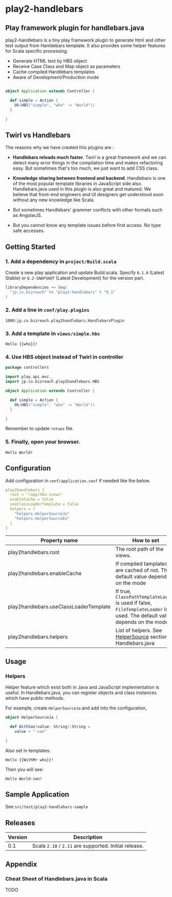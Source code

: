 play2-handlebars
================

## Play framework plugin for handlebars.java

play2-handlebars is a tiny play framework plugin to generate html and other test output from Hanldebars template. It also provides some helper features for Scala specific processing.

- Generate HTML text by HBS object
- Receive Case Class and Map object as parameters
- Cache compiled Handlebars templates
- Aware of Development/Production mode

```scala

object Application extends Controller {

  def simple = Action {
    Ok(HBS("simple", "who" -> "World"))
  }

}
```


## Twirl vs Handlebars

The reasons why we have created this plugins are :

- **Handlebars reloads much faster**. Twirl is a great framework and we can detect many error things in the compilation time and makes refactoring easy. But sometimes that's too much, we just want to add CSS class. 

- **Knowledge sharing between frontend and backend**. Handlebars is one of the most popular template libraries in JavaScript side also. Handlebars.java used in this plugin is also great and matured. We believe that front-end engineers and UI designers get understood soon without any new knowledge like Scala.

- But sometimes Handlebars' grammer conflicts with other formats such as AngularJS.
 
- But you cannot know any template issues before first access. No type safe accesses.


## Getting Started

### 1. Add a dependency in `project/Build.scala`

Create a new play application and update Build.scala. Specify `0.1.0` (Latest Stable) or `0.2-SNAPSHOT` (Latest Development) for the version part.


```scala
libraryDependencies += Seq(
  "jp.co.bizreach" %% "play2-handlebars" % "0.1"
)
```


### 2. Add a line in `conf/play.plugins` 

```
1000:jp.co.bizreach.play2handlebars.HandlebarsPlugin
```

### 3. Add a template in `views/simple.hbs`

```
Hello {{who}}!
```

### 4. Use HBS object instead of Twirl in controller  

```scala
package controllers

import play.api.mvc._
import jp.co.bizreach.play2handlebars.HBS

object Application extends Controller {

  def simple = Action {
    Ok(HBS("simple", "who" -> "World"))
  }

}
```

Remember to update `rotues` file.

### 5. Finally, open your browser.

```
Hello World!
```

## Configuration

Add configuration in `conf/application.conf` if needed like the below.

```yaml
play2handlebars {
  root = "/app/hbs-views"
  enableCache = false
  useClassLoaderTemplate = false
  helpers = [
    "helpers.HelperSourceJa"
    "helpers.HelperSourceEn"
  ]
}
```

| Property name  | How to set | Default |
| ------------- | ------------- | ------------- |
| play2handlebars.root  | The root path of the views. | `/app/views`  |
| play2handlebars.enableCache  | If compiled tamplates are cached of not. The default value depends on the mode| `true` in Development/Test, `false` in Production |
| play2handlebars.useClassLoaderTemplate | If true, `ClassPathTemplateLoader` is used if false, `FileTemplateLoader` is used. The default value depends on the mode  | `false` in Development/Test, `true` in Production |
| play2handlebars.helpers| List of helpers. See [HelperSource](https://github.com/jknack/handlebars.java#using-a-helpersource) section of Handlebars.java | empty list | 

## Usage

### Helpers

Helper feature which exist both in Java and JavaScript implementation is useful. In Handlebars.java, you can register objects and class instances which have public methods.

For example, create `HelperSourceJa` and add into the configuration, 

```scala
object HelperSourceJa {

  def WithSan(value: String):String =
    value + "-san"

}
```

Also set in templates:

```
Hello {{WithMr who}}!
```

Then you will see:

```
Hello World-san!
```


## Sample Application

See `src/test/play2-handlebars-sample`

## Releases

| Version | Description |
| ------- | ----------- |
| 0.1     | Scala `2.10` / `2.11` are supported. Initial release. |

## Appendix

### Cheat Sheet of Handlebars.java in Scala 

TODO